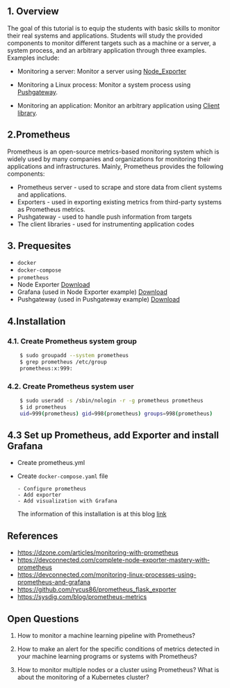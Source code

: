 ## 1. Overview
 The goal of this tutorial is to equip the students with basic skills to monitor their real systems and applications. Students will study the provided components to monitor different targets such as a machine or a server, a system process, and an arbitrary application through three examples. Examples include:
* Monitoring a server: Monitor a server using [Node_Exporter](Node_Exporter/README.md)


* Monitoring a Linux process: Monitor a system process using [Pushgateway](Pushgateway/README.md).


* Monitoring an application: Monitor an arbitrary application using [Client library](ClientLibrary/README.md).

## 2.Prometheus
Prometheus is an open-source metrics-based monitoring system which is widely used by many companies and organizations for monitoring their applications and infrastructures. Mainly, Prometheus provides the following components:

- Prometheus server - used to scrape and store data from client systems and applications.
- Exporters - used in exporting existing metrics from third-party systems as Prometheus metrics.
- Pushgateway - used to handle push information from targets
- The client libraries - used for instrumenting application codes

## 3. Prequesites
* `docker`
* `docker-compose`
* `prometheus`
* Node Exporter [Download](https://github.com/prometheus/node_exporter/releases/download/v0.18.1/node_exporter-0.18.1.linux-amd64.tar.gz)
* Grafana (used in Node Exporter example) [Download](https://dl.grafana.com/oss/release/grafana-6.6.0.linux-amd64.tar.gz)
* Pushgateway (used in Pushgateway example) [Download](https://github.com/prometheus/pushgateway/releases/download/v1.1.0/pushgateway-1.1.0.linux-amd64.tar.gz
)
## 4.Installation

### 4.1. Create Prometheus system group

```bash
    $ sudo groupadd --system prometheus
    $ grep prometheus /etc/group
    prometheus:x:999:
```

### 4.2. Create Prometheus system user

```bash
    $ sudo useradd -s /sbin/nologin -r -g prometheus prometheus
    $ id prometheus
    uid=999(prometheus) gid=998(prometheus) groups=998(prometheus)
```
## 4.3 Set up Prometheus, add Exporter and install Grafana

* Create prometheus.yml
* Create `docker-compose.yaml` file

      - Configure prometheus
      - Add exporter
      - Add visualization with Grafana

  The information of this installation is at this blog [link](https://dzone.com/articles/monitoring-with-prometheus) 



## References

* https://dzone.com/articles/monitoring-with-prometheus
* https://devconnected.com/complete-node-exporter-mastery-with-prometheus
* https://devconnected.com/monitoring-linux-processes-using-prometheus-and-grafana
* https://github.com/rycus86/prometheus_flask_exporter
* https://sysdig.com/blog/prometheus-metrics

## Open Questions

1. How to monitor a machine learning pipeline with Prometheus?

2. How to make an alert for the specific conditions of metrics detected in your machine learning programs or systems with Prometheus?

3. How to monitor multiple nodes or a cluster using Prometheus? What is about the monitoring of a Kubernetes cluster?

